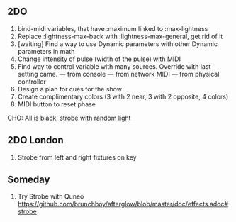 ## 2DO

1. bind-midi variables, that have :maximum linked to :max-lightness
1. Replace :lightness-max-back with :lightness-max-general, get rid of it
1. [waiting] Find a way to use Dynamic parameters with other Dynamic parameters in math
1. Change intensity of pulse (width of the pulse) with MIDI
1. Find way to control variable with many sources. Override with last setting came.
— from console
— from network MIDI
— from physical controller
1. Design a plan for cues for the show
1. Create complimentary colors (3 with 2 near, 3 with 2 opposite, 4 colors)
1. MIDI button to reset phase

CHO: All is black, strobe with random light

## 2DO London

1. Strobe from left and right fixtures on key

## Someday

1. Try Strobe with Quneo https://github.com/brunchboy/afterglow/blob/master/doc/effects.adoc#strobe